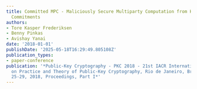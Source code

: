 ```yaml
---
title: Committed MPC - Maliciously Secure Multiparty Computation from Homomorphic
  Commitments
authors:
- Tore Kasper Frederiksen
- Benny Pinkas
- Avishay Yanai
date: '2018-01-01'
publishDate: '2025-05-18T16:29:49.805108Z'
publication_types:
- paper-conference
publication: '*Public-Key Cryptography - PKC 2018 - 21st IACR International Conference
  on Practice and Theory of Public-Key Cryptography, Rio de Janeiro, Brazil, March
  25-29, 2018, Proceedings, Part I*'
---
```

